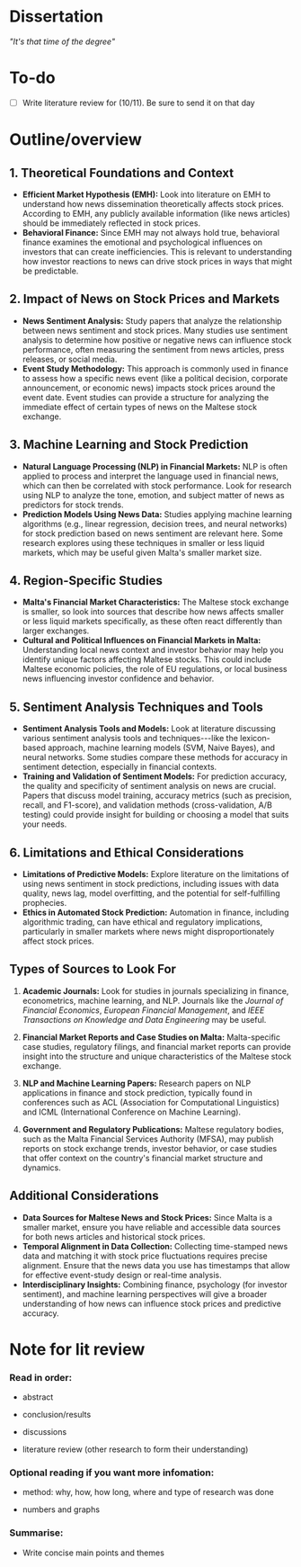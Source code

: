 # Dissertation
*"It's that time of the degree"*

# To-do
- [ ] Write literature review for (10/11). Be sure to send it on that day

# Outline/overview
1\. Theoretical Foundations and Context
---------------------------------------

-   **Efficient Market Hypothesis (EMH):** Look into literature on EMH to understand how news dissemination theoretically affects stock prices. According to EMH, any publicly available information (like news articles) should be immediately reflected in stock prices.
-   **Behavioral Finance:** Since EMH may not always hold true, behavioral finance examines the emotional and psychological influences on investors that can create inefficiencies. This is relevant to understanding how investor reactions to news can drive stock prices in ways that might be predictable.

2\. Impact of News on Stock Prices and Markets
----------------------------------------------

-   **News Sentiment Analysis:** Study papers that analyze the relationship between news sentiment and stock prices. Many studies use sentiment analysis to determine how positive or negative news can influence stock performance, often measuring the sentiment from news articles, press releases, or social media.
-   **Event Study Methodology:** This approach is commonly used in finance to assess how a specific news event (like a political decision, corporate announcement, or economic news) impacts stock prices around the event date. Event studies can provide a structure for analyzing the immediate effect of certain types of news on the Maltese stock exchange.

3\. Machine Learning and Stock Prediction
-----------------------------------------

-   **Natural Language Processing (NLP) in Financial Markets:** NLP is often applied to process and interpret the language used in financial news, which can then be correlated with stock performance. Look for research using NLP to analyze the tone, emotion, and subject matter of news as predictors for stock trends.
-   **Prediction Models Using News Data:** Studies applying machine learning algorithms (e.g., linear regression, decision trees, and neural networks) for stock prediction based on news sentiment are relevant here. Some research explores using these techniques in smaller or less liquid markets, which may be useful given Malta's smaller market size.

4\. Region-Specific Studies
---------------------------

-   **Malta's Financial Market Characteristics:** The Maltese stock exchange is smaller, so look into sources that describe how news affects smaller or less liquid markets specifically, as these often react differently than larger exchanges.
-   **Cultural and Political Influences on Financial Markets in Malta:** Understanding local news context and investor behavior may help you identify unique factors affecting Maltese stocks. This could include Maltese economic policies, the role of EU regulations, or local business news influencing investor confidence and behavior.

5\. Sentiment Analysis Techniques and Tools
-------------------------------------------

-   **Sentiment Analysis Tools and Models:** Look at literature discussing various sentiment analysis tools and techniques---like the lexicon-based approach, machine learning models (SVM, Naive Bayes), and neural networks. Some studies compare these methods for accuracy in sentiment detection, especially in financial contexts.
-   **Training and Validation of Sentiment Models:** For prediction accuracy, the quality and specificity of sentiment analysis on news are crucial. Papers that discuss model training, accuracy metrics (such as precision, recall, and F1-score), and validation methods (cross-validation, A/B testing) could provide insight for building or choosing a model that suits your needs.

6\. Limitations and Ethical Considerations
------------------------------------------

-   **Limitations of Predictive Models:** Explore literature on the limitations of using news sentiment in stock predictions, including issues with data quality, news lag, model overfitting, and the potential for self-fulfilling prophecies.
-   **Ethics in Automated Stock Prediction:** Automation in finance, including algorithmic trading, can have ethical and regulatory implications, particularly in smaller markets where news might disproportionately affect stock prices.

Types of Sources to Look For
----------------------------

1.  **Academic Journals:** Look for studies in journals specializing in finance, econometrics, machine learning, and NLP. Journals like the *Journal of Financial Economics*, *European Financial Management*, and *IEEE Transactions on Knowledge and Data Engineering* may be useful.

2.  **Financial Market Reports and Case Studies on Malta:** Malta-specific case studies, regulatory filings, and financial market reports can provide insight into the structure and unique characteristics of the Maltese stock exchange.

3.  **NLP and Machine Learning Papers:** Research papers on NLP applications in finance and stock prediction, typically found in conferences such as ACL (Association for Computational Linguistics) and ICML (International Conference on Machine Learning).

4.  **Government and Regulatory Publications:** Maltese regulatory bodies, such as the Malta Financial Services Authority (MFSA), may publish reports on stock exchange trends, investor behavior, or case studies that offer context on the country's financial market structure and dynamics.

Additional Considerations
-------------------------

-   **Data Sources for Maltese News and Stock Prices:** Since Malta is a smaller market, ensure you have reliable and accessible data sources for both news articles and historical stock prices.
-   **Temporal Alignment in Data Collection:** Collecting time-stamped news data and matching it with stock price fluctuations requires precise alignment. Ensure that the news data you use has timestamps that allow for effective event-study design or real-time analysis.
-   **Interdisciplinary Insights:** Combining finance, psychology (for investor sentiment), and machine learning perspectives will give a broader understanding of how news can influence stock prices and predictive accuracy.

# Note for lit review
### Read in order: 

- abstract

- conclusion/results 

- discussions

- literature review (other research to form their understanding)

### Optional reading if you want more infomation:

- method: why, how, how long, where and type of research was done

- numbers and graphs



### Summarise:

- Write concise main points and themes
